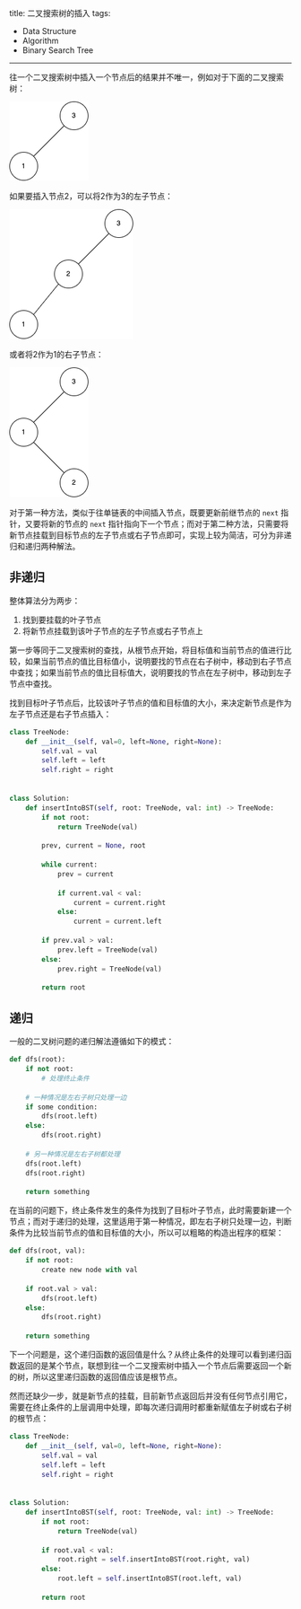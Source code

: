 title: 二叉搜索树的插入
tags:
- Data Structure
- Algorithm
- Binary Search Tree
---

往一个二叉搜索树中插入一个节点后的结果并不唯一，例如对于下面的二叉搜索树：

![alt](/images/bst-add-1.png)

如果要插入节点2，可以将2作为3的左子节点：

![alt](/images/bst-add-2.png)

或者将2作为1的右子节点：

![alt](/images/bst-add-3.png)

对于第一种方法，类似于往单链表的中间插入节点，既要更新前继节点的 `next` 指针，又要将新的节点的 `next` 指针指向下一个节点；而对于第二种方法，只需要将新节点挂载到目标节点的左子节点或右子节点即可，实现上较为简洁，可分为非递归和递归两种解法。

## 非递归
整体算法分为两步：

1. 找到要挂载的叶子节点
2. 将新节点挂载到该叶子节点的左子节点或右子节点上

第一步等同于二叉搜索树的查找，从根节点开始，将目标值和当前节点的值进行比较，如果当前节点的值比目标值小，说明要找的节点在右子树中，移动到右子节点中查找；如果当前节点的值比目标值大，说明要找的节点在左子树中，移动到左子节点中查找。

找到目标叶子节点后，比较该叶子节点的值和目标值的大小，来决定新节点是作为左子节点还是右子节点插入：

```py
class TreeNode:
    def __init__(self, val=0, left=None, right=None):
        self.val = val
        self.left = left
        self.right = right


class Solution:
    def insertIntoBST(self, root: TreeNode, val: int) -> TreeNode:
        if not root:
            return TreeNode(val)

        prev, current = None, root

        while current:
            prev = current

            if current.val < val:
                current = current.right
            else:
                current = current.left

        if prev.val > val:
            prev.left = TreeNode(val)
        else:
            prev.right = TreeNode(val)

        return root
```

## 递归
一般的二叉树问题的递归解法遵循如下的模式：

```py
def dfs(root):
    if not root:
        # 处理终止条件
    
    # 一种情况是左右子树只处理一边
    if some condition:
        dfs(root.left)
    else:
        dfs(root.right)
    
    # 另一种情况是左右子树都处理
    dfs(root.left)
    dfs(root.right)
    
    return something
```

在当前的问题下，终止条件发生的条件为找到了目标叶子节点，此时需要新建一个节点；而对于递归的处理，这里适用于第一种情况，即左右子树只处理一边，判断条件为比较当前节点的值和目标值的大小，所以可以粗略的构造出程序的框架：

```py
def dfs(root, val):
    if not root:
        create new node with val
    
    if root.val > val:
        dfs(root.left)
    else:
        dfs(root.right)
    
    return something
```

下一个问题是，这个递归函数的返回值是什么？从终止条件的处理可以看到递归函数返回的是某个节点，联想到往一个二叉搜索树中插入一个节点后需要返回一个新的树，所以这里递归函数的返回值应该是根节点。

然而还缺少一步，就是新节点的挂载，目前新节点返回后并没有任何节点引用它，需要在终止条件的上层调用中处理，即每次递归调用时都重新赋值左子树或右子树的根节点：

```py
class TreeNode:
    def __init__(self, val=0, left=None, right=None):
        self.val = val
        self.left = left
        self.right = right


class Solution:
    def insertIntoBST(self, root: TreeNode, val: int) -> TreeNode:
        if not root:
            return TreeNode(val)

        if root.val < val:
            root.right = self.insertIntoBST(root.right, val)
        else:
            root.left = self.insertIntoBST(root.left, val)

        return root
```
